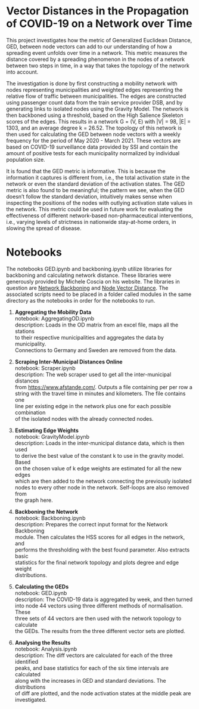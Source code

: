 # Vector Distances in the Propagation of COVID-19 on a Network over Time
This project investigates how the metric of Generalized Euclidean Distance, GED, between node vectors can add to our understanding of how a
spreading event unfolds over time in a network. This metric measures the distance covered by a spreading phenomenon in the nodes of a network between
two steps in time, in a way that takes the topology of the network into account.

The investigation is done by first constructing a mobility network with nodes representing municipalities and weighted edges representing the relative flow of traffic between municipalities. The edges are constructed using passenger count data from the train service provider DSB, and by generating links to isolated nodes using the Gravity Model. The network is then backboned using a threshold, based on the High Salience Skeleton scores of the edges. This results in a network G = (V, E) with |V| = 98, |E| = 1303, and an average degree k = 26.52.
The topology of this network is then used for calculating the GED between node vectors with a weekly frequency for the period of May 2020 - March 2021. These vectors are based on COVID-19 surveillance data provided by SSI and contain the amount of positive tests for each municipality normalized by individual population size.

It is found that the GED metric is informative. This is because the information it captures is different from, i.e., the total activation state in the network or even the standard deviation of the activation states. The GED metric is also found to be meaningful; the pattern we see, when the GED doesn’t follow the standard deviation, intuitively makes sense when inspecting the positions of the nodes with outlying activation state values in the network. 
This metric could be used in future work for evaluating the effectiveness of different network-based non-pharmaceutical interventions, i.e., varying levels of strictness in nationwide stay-at-home orders, in slowing the spread of disease.

# Notebooks

The notebooks GED.ipynb and backboning.ipynb utilize libraries for backboning and calculating network distance. These libraries were generously provided by Michele Coscia on his website. The libraries in question are [Network Backboning](https://www.michelecoscia.com/?page_id=287) and [Node Vector Distance](https://www.michelecoscia.com/?page_id=1733). The associated scripts need to be placed in a folder called modules in the same directory as the notebooks in order for the notebooks to run.

1. **Aggregating the Mobility Data**  
notebook: AggregatingOD.ipynb  
description: Loads in the OD matrix from an excel file, maps all the stations  
to their respective municipalities and aggregates the data by municipality.  
Connections to Germany and Sweden are removed from the data.  

2. **Scraping Inter-Municipal Distances Online**  
notebook: Scraper.ipynb  
description: The web scraper used to get all the inter-municipal distances  
from https://www.afstande.com/. Outputs a file containing per per row a  
string with the travel time in minutes and kilometers. The file contains one  
line per existing edge in the network plus one for each possible combination  
of the isolated nodes with the already connected nodes.

3. **Estimating Edge Weights**  
notebook: GravityModel.ipynb  
description: Loads in the inter-municipal distance data, which is then used  
to derive the best value of the constant k to use in the gravity model. Based  
on the chosen value of k edge weights are estimated for all the new edges  
which are then added to the network connecting the previously isolated  
nodes to every other node in the network. Self-loops are also removed from  
the graph here.  

4. **Backboning the Network**  
notebook: Backboning.ipynb  
description: Prepares the correct input format for the Network Backboning  
module. Then calculates the HSS scores for all edges in the network, and  
performs the thresholding with the best found parameter. Also extracts basic  
statistics for the final network topology and plots degree and edge weight  
distributions.  

5. **Calculating the GEDs**  
notebook: GED.ipynb  
description: The COVID-19 data is aggregated by week, and then turned  
into node 44 vectors using three different methods of normalisation. These  
three sets of 44 vectors are then used with the network topology to calculate  
the GEDs. The results from the three different vector sets are plotted.  

6. **Analysing the Results**  
notebook: Analysis.ipynb  
description: The diff vectors are calculated for each of the three identified  
peaks, and base statistics for each of the six time intervals are calculated  
along with the increases in GED and standard deviations. The distributions  
of diff are plotted, and the node activation states at the middle peak are  
investigated.  
